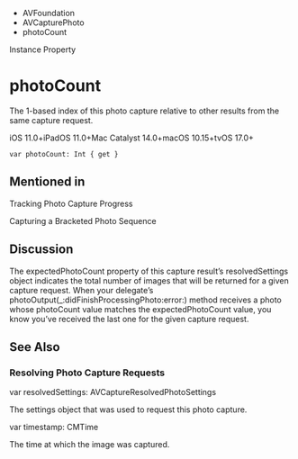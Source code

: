 

- AVFoundation
- AVCapturePhoto
-  photoCount 

Instance Property

# photoCount

The 1-based index of this photo capture relative to other results from the same capture request.

iOS 11.0+iPadOS 11.0+Mac Catalyst 14.0+macOS 10.15+tvOS 17.0+

``` source
var photoCount: Int { get }
```

## Mentioned in 

Tracking Photo Capture Progress

Capturing a Bracketed Photo Sequence

## Discussion

The expectedPhotoCount property of this capture result’s resolvedSettings object indicates the total number of images that will be returned for a given capture request. When your delegate’s photoOutput(_:didFinishProcessingPhoto:error:) method receives a photo whose photoCount value matches the expectedPhotoCount value, you know you’ve received the last one for the given capture request.

## See Also

### Resolving Photo Capture Requests

var resolvedSettings: AVCaptureResolvedPhotoSettings

The settings object that was used to request this photo capture.

var timestamp: CMTime

The time at which the image was captured.

